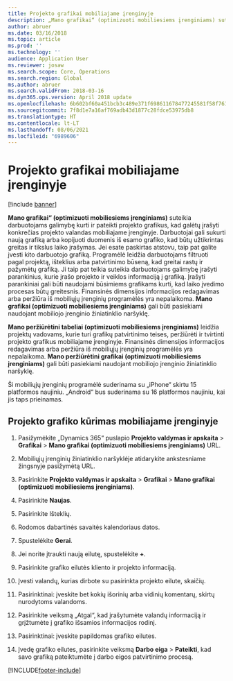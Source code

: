 ```yaml
---
title: Projekto grafikai mobiliajame įrenginyje
description: „Mano grafikai“ (optimizuoti mobiliesiems įrenginiams) suteikia darbuotojams galimybę kurti ir pateikti projekto grafikus, kad galėtų įrašyti konkrečias projekto valandas mobiliajame įrenginyje.
author: abruer
ms.date: 03/16/2018
ms.topic: article
ms.prod: ''
ms.technology: ''
audience: Application User
ms.reviewer: josaw
ms.search.scope: Core, Operations
ms.search.region: Global
ms.author: abruer
ms.search.validFrom: 2018-03-16
ms.dyn365.ops.version: April 2018 update
ms.openlocfilehash: 6b602bf60a451bcb3c489e371f698611678477245581f58f76145a4b846c7b8a
ms.sourcegitcommit: 7f8d1e7a16af769adb43d1877c28fdce53975db8
ms.translationtype: HT
ms.contentlocale: lt-LT
ms.lasthandoff: 08/06/2021
ms.locfileid: "6989606"
---
```

# <a name="project-timesheets-on-a-mobile-device"></a>Projekto grafikai mobiliajame įrenginyje

[!include [banner](../includes/banner.md)]

**Mano grafikai“ (optimizuoti mobiliesiems įrenginiams)** suteikia darbuotojams galimybę kurti ir pateikti projekto grafikus, kad galėtų įrašyti konkrečias projekto valandas mobiliajame įrenginyje. Darbuotojai gali sukurti naują grafiką arba kopijuoti duomenis iš esamo grafiko, kad būtų užtikrintas greitas ir tikslus laiko įrašymas. Jei esate paskirtas atstovu, taip pat galite įvesti kito darbuotojo grafiką. Programėlė leidžia darbuotojams filtruoti pagal projektą, išteklius arba patvirtinimo būseną, kad greitai rastų ir pažymėtų grafiką. Ji taip pat teikia suteikia darbuotojams galimybę įrašyti parankinius, kurie įrašo projekto ir veiklos informaciją į grafiką. Įrašyti parankiniai gali būti naudojami būsimiems grafikams kurti, kad laiko įvedimo procesas būtų greitesnis. Finansinės dimensijos informacijos redagavimas arba peržiūra iš mobiliųjų įrenginių programėlės yra nepalaikoma. **Mano grafikai (optimizuoti mobiliesiems įrenginiams)** gali būti pasiekiami naudojant mobiliojo įrenginio žiniatinklio naršyklę.

**Mano peržiūrėtini tabeliai (optimizuoti mobiliesiems įrenginiams)** leidžia projektų vadovams, kurie turi grafikų patvirtinimo teises, peržiūrėti ir tvirtinti projekto grafikus mobiliajame įrenginyje. Finansinės dimensijos informacijos redagavimas arba peržiūra iš mobiliųjų įrenginių programėlės yra nepalaikoma. **Mano peržiūrėtini grafikai (optimizuoti mobiliesiems įrenginiams)** gali būti pasiekiami naudojant mobiliojo įrenginio žiniatinklio naršyklę.

Ši mobiliųjų įrenginių programėlė suderinama su „iPhone“ skirtu 15 platformos naujiniu.
„Android“ bus suderinama su 16 platformos naujiniu, kai jis taps prieinamas.

## <a name="create-a-project-timesheet-on-your-mobile-device"></a>Projekto grafiko kūrimas mobiliajame įrenginyje

1.  Pasižymėkite „Dynamics 365“ puslapio **Projekto valdymas ir apskaita** \> **Grafikai** \> **Mano grafikai (optimizuoti mobiliesiems įrenginiams)** URL.

2.  Mobiliųjų įrenginių žiniatinklio naršyklėje atidarykite ankstesniame žingsnyje pasižymėtą URL.
 
3.  Pasirinkite **Projekto valdymas ir apskaita** \> **Grafikai** \> **Mano grafikai (optimizuoti mobiliesiems įrenginiams)**.

4.  Pasirinkite **Naujas**.

5.  Pasirinkite Išteklių.

6.  Rodomos dabartinės savaitės kalendoriaus datos.

7.  Spustelėkite **Gerai**.

8.  Jei norite įtraukti naują eilutę, spustelėkite **+**.

9.  Pasirinkite grafiko eilutės kliento ir projekto informaciją.

10. Įvesti valandų, kurias dirbote su pasirinkta projekto eilute, skaičių.

11. Pasirinktinai: įveskite bet kokių išorinių arba vidinių komentarų, skirtų nurodytoms valandoms.

12. Pasirinkite veiksmą „Atgal“, kad įrašytumėte valandų informaciją ir grįžtumėte į grafiko išsamios informacijos rodinį.

13. Pasirinktinai: įveskite papildomas grafiko eilutes.

14. Įvedę grafiko eilutes, pasirinkite veiksmą **Darbo eiga** \> **Pateikti**, kad savo grafiką pateiktumėte į darbo eigos patvirtinimo procesą.


[!INCLUDE[footer-include](../includes/footer-banner.md)]